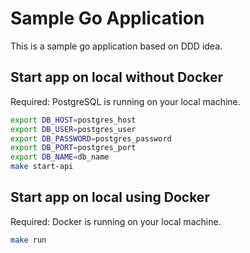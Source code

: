 # Sample Go Application

This is a sample go application based on DDD idea.


## Start app on local without Docker

Required: PostgreSQL is running on your local machine.

```sh
export DB_HOST=postgres_host
export DB_USER=postgres_user
export DB_PASSWORD=postgres_password
export DB_PORT=postgres_port
export DB_NAME=db_name
make start-api
```

## Start app on local using Docker

Required: Docker is running on your local machine.

```sh
make run
```
